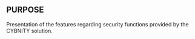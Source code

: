 ## PURPOSE
Presentation of the features regarding security functions provided by the CYBNITY solution.